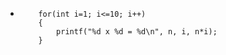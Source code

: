 - ```
      for(int i=1; i<=10; i++)
      {
          printf("%d x %d = %d\n", n, i, n*i);
      }
  ```
